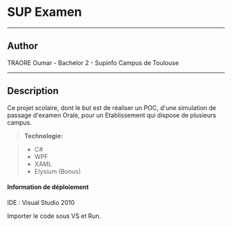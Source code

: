SUP Examen
===================
----------

Author
-------------

TRAORE Oumar - Bachelor 2 - Supinfo Campus de Toulouse

----------

Description
-------------

Ce projet scolaire, dont le but est de réaliser un POC, d'une simulation de passage d'examen Orale, pour un Etablissement qui dispose de plusieurs campus.  

> **Technologie:**

> - C#
> - WPF
> - XAML
> - Elysium (Bonus)


#### Information de déploiement

IDE : Visual Studio 2010

Importer le code sous VS et Run.